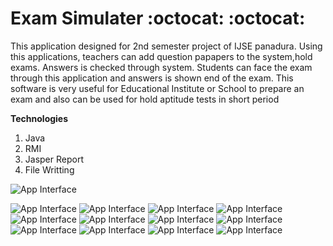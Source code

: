 # Exam Simulater :octocat: :octocat: 

This application designed for 2nd semester project of IJSE panadura.
Using this applications, teachers can add question papapers to the system,hold exams.
Answers is checked through system. Students can face the exam through this application and answers is shown end of the exam.
This software is very useful for Educational Institute or School to prepare an exam and also can be used for hold aptitude
tests in short period

 **Technologies**
    
   1) Java
   2) RMI
   3) Jasper Report
   4) File Writting
   

![App Interface](https://github.com/ashanTharuka/ExamSimulater/blob/master/ExamSimulater_Client/src/edu/ijse/gdse37/examsuccess/view/photos/New%20folder/Capture1.PNG)


![App Interface](https://github.com/ashanTharuka/ExamSimulater/blob/master/ExamSimulater_Client/src/edu/ijse/gdse37/examsuccess/view/photos/New%20folder/Capture2.PNG)
![App Interface](https://github.com/ashanTharuka/ExamSimulater/blob/master/ExamSimulater_Client/src/edu/ijse/gdse37/examsuccess/view/photos/New%20folder/Capture3.PNG)
![App Interface](https://github.com/ashanTharuka/ExamSimulater/blob/master/ExamSimulater_Client/src/edu/ijse/gdse37/examsuccess/view/photos/New%20folder/Capture4.PNG)
![App Interface](https://github.com/ashanTharuka/ExamSimulater/blob/master/ExamSimulater_Client/src/edu/ijse/gdse37/examsuccess/view/photos/New%20folder/Capture5.PNG)
![App Interface](https://github.com/ashanTharuka/ExamSimulater/blob/master/ExamSimulater_Client/src/edu/ijse/gdse37/examsuccess/view/photos/New%20folder/Capture6.PNG)
![App Interface](https://github.com/ashanTharuka/ExamSimulater/blob/master/ExamSimulater_Client/src/edu/ijse/gdse37/examsuccess/view/photos/New%20folder/Capture7.PNG)
![App Interface](https://github.com/ashanTharuka/ExamSimulater/blob/master/ExamSimulater_Client/src/edu/ijse/gdse37/examsuccess/view/photos/New%20folder/Capture8.PNG)
![App Interface](https://github.com/ashanTharuka/ExamSimulater/blob/master/ExamSimulater_Client/src/edu/ijse/gdse37/examsuccess/view/photos/New%20folder/Capture9.PNG)
![App Interface](https://github.com/ashanTharuka/ExamSimulater/blob/master/ExamSimulater_Client/src/edu/ijse/gdse37/examsuccess/view/photos/New%20folder/Capture10.PNG)
![App Interface](https://github.com/ashanTharuka/ExamSimulater/blob/master/ExamSimulater_Client/src/edu/ijse/gdse37/examsuccess/view/photos/New%20folder/Capture11.PNG)
![App Interface](https://github.com/ashanTharuka/ExamSimulater/blob/master/ExamSimulater_Client/src/edu/ijse/gdse37/examsuccess/view/photos/New%20folder/Capture12.PNG)
![App Interface](https://github.com/ashanTharuka/ExamSimulater/blob/master/ExamSimulater_Client/src/edu/ijse/gdse37/examsuccess/view/photos/New%20folder/Capture13.PNG)

